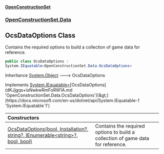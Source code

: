 #### [OpenConstructionSet](index.md 'index')
### [OpenConstructionSet.Data](index.md#OpenConstructionSet_Data 'OpenConstructionSet.Data')
## OcsDataOptions Class
Contains the required options to build a collection of game data for reference.  
```csharp
public class OcsDataOptions :
System.IEquatable<OpenConstructionSet.Data.OcsDataOptions>
```

Inheritance [System.Object](https://docs.microsoft.com/en-us/dotnet/api/System.Object 'System.Object') &#129106; OcsDataOptions  

Implements [System.IEquatable&lt;](https://docs.microsoft.com/en-us/dotnet/api/System.IEquatable-1 'System.IEquatable`1')[OcsDataOptions](dKJjgqs+isNwkwRmFoRW1A.md 'OpenConstructionSet.Data.OcsDataOptions')[&gt;](https://docs.microsoft.com/en-us/dotnet/api/System.IEquatable-1 'System.IEquatable`1')  

| Constructors | |
| :--- | :--- |
| [OcsDataOptions(bool, Installation?, string?, IEnumerable&lt;string&gt;?, bool, bool)](0fgByZE6r_i0PPsuA97eyA.md 'OpenConstructionSet.Data.OcsDataOptions.OcsDataOptions(bool, OpenConstructionSet.Models.Installation?, string?, System.Collections.Generic.IEnumerable&lt;string&gt;?, bool, bool)') | Contains the required options to build a collection of game data for reference.<br/> |

